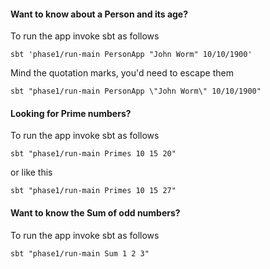 #### Want to know about a Person and its age?

To run the app invoke sbt as follows

```
sbt 'phase1/run-main PersonApp "John Worm" 10/10/1900'
```

Mind the quotation marks, you'd need to escape them

```
sbt "phase1/run-main PersonApp \"John Worm\" 10/10/1900"
```

#### Looking for Prime numbers?

To run the app invoke sbt as follows

```
sbt "phase1/run-main Primes 10 15 20"
```

or like this

```
sbt "phase1/run-main Primes 10 15 27"
```

#### Want to know the Sum of odd numbers?

To run the app invoke sbt as follows

```
sbt "phase1/run-main Sum 1 2 3"
```